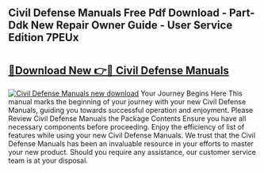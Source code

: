## Civil Defense Manuals Free Pdf Download - Part-Ddk New Repair Owner Guide - User Service Edition 7PEUx

# <h2><a href="http://bc22143.oget.top/?id=Civil+Defense+Manuals">🔗Download New 👉🔴 Civil Defense Manuals</a></h2>

[![Civil Defense Manuals new download](https://i.imgur.com/5g1atiW.png)](http://bc22143.oget.top/?id=Civil+Defense+Manuals)
Your Journey Begins Here This manual marks the beginning of your journey with your new Civil Defense Manuals, guiding you towards successful operation and enjoyment. Please Review Civil Defense Manuals the Package Contents Ensure you have all necessary components before proceeding. Enjoy the efficiency of list of features while using your new Civil Defense Manuals. We trust that the Civil Defense Manuals has been an invaluable resource in your efforts to master your new product. Should you require any assistance, our customer service team is at your disposal.
